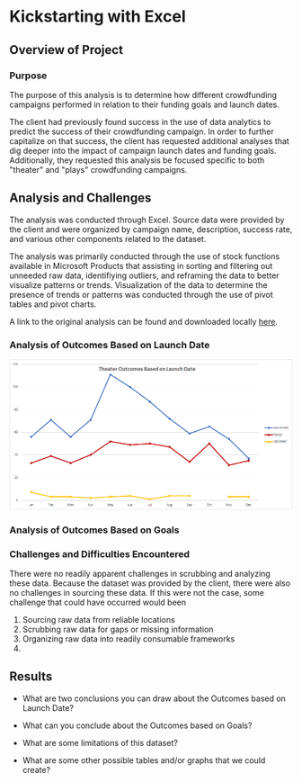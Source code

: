 # Kickstarting with Excel

## Overview of Project

### Purpose
The purpose of this analysis is to determine how different crowdfunding campaigns performed in relation to their funding goals and launch dates. 

The client had previously found success in the use of data analytics to predict the success of their crowdfunding campaign. In order to further capitalize on that success, the client has requested additional analyses that dig deeper into the impact of campaign launch dates and funding goals. Additionally, they requested this analysis be focused specific to both "theater" and "plays" crowdfunding campaigns.

## Analysis and Challenges

The analysis was conducted through Excel. Source data were provided by the client and were organized by campaign name, description, success rate, and various other components related to the dataset. 

The analysis was primarily conducted through the use of stock functions available in Microsoft Products that assisting in sorting and filtering out unneeded raw data, identifiying outliers, and reframing the data to better visualize patterns or trends. Visualization of the data to determine the presence of trends or patterns was conducted through the use of pivot tables and pivot charts.

A link to the original analysis can be found and downloaded locally [here](https://github.com/sever1sd/kickstarter_analysis/blob/main/Kickstarter_Challenge.xlsx).

### Analysis of Outcomes Based on Launch Date



![alt text](https://github.com/sever1sd/kickstarter_analysis/blob/main/Resources/Theater_Outcomes_vs_Launch.png)


### Analysis of Outcomes Based on Goals

### Challenges and Difficulties Encountered

There were no readily apparent challenges in scrubbing and analyzing these data. Because the dataset was provided by the client, there were also no challenges in sourcing these data. If this were not the case, some challenge that could have occurred would been

1. Sourcing raw data from reliable locations
2. Scrubbing raw data for gaps or missing information
3. Organizing raw data into readily consumable frameworks
4. 
## Results
- What are two conclusions you can draw about the Outcomes based on Launch Date?

- What can you conclude about the Outcomes based on Goals?

- What are some limitations of this dataset?

- What are some other possible tables and/or graphs that we could create?

